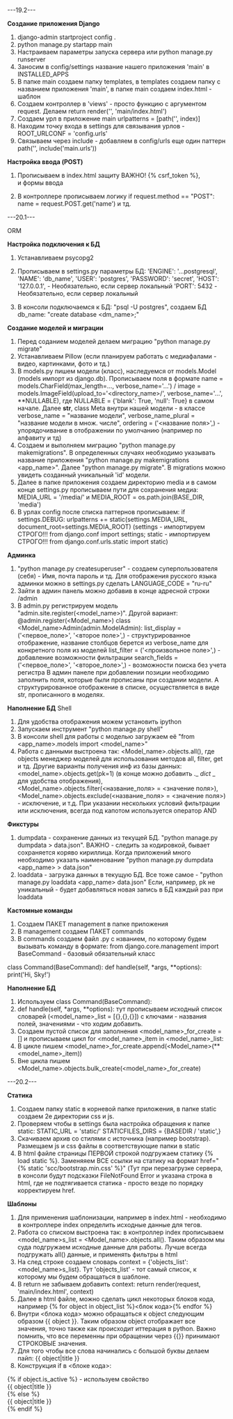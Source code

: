 ---19.2---

**Создание приложения Django**
1. django-admin startproject config . 
2. python manage.py startapp main
3. Настраиваем параметры запуска сервера или python manage.py runserver 
4.  Заносим в config/settings название нашего приложения 'main' в INSTALLED_APPS
5. В папке main создаем папку templates, в templates создаем папку с названием приложения 'main', в папке main создаем index.html - шаблон
6. Создаем контроллер в 'views' - просто функцию с аргументом request. Делаем return render('', 'main/index.html')
7. Создаем урл в приложение main urlpatterns = [path('', index)]
8. Находим точку входа в settings для связывания урлов - ROOT_URLCONF = 'config.urls'
9. Связываем через include - добавляем в config/urls еще один паттерн path('', include('main.urls'))


**Настройка ввода (POST)**
1. Прописываем в index.html защиту ВАЖНО! {% csrf_token %}, <form method="post"> и формы ввода
2. В контроллере прописываем логику if request.method == "POST": name = request.POST.get('name') и тд.


---20.1---

ORM

**Настройка подключения к БД**
1. Устанавливаем psycopg2
2. Прописываем в settings.py параметры БД: 'ENGINE': '...postgresql',
                                           'NAME': 'db_name',
                                           'USER': 'postgres',
                                           'PASSWORD': 'secret',
                                           'HOST': '127.0.0.1', - Необязательно, если сервер локальный
                                           'PORT': 5432 - Необязательно, если сервер локальный

3. В консоли подключаемся к БД: "psql -U postgres", создаем БД db_name: "create database <dm_name>;"

**Создание моделей и миграции**
1. Перед соданием моделей делаем миграцию "python manage.py migrate"
2. Устанавливаем Pillow (если планируем работать с медиафалами - видео, картинками, фото и тд.)
3. В models.py пишем модели (класс), наследуемся от models.Model (models импорт из django.db).
Прописываем поля в формате name = models.CharField(max_length=..., verbose_name='...') / image = models.ImageField(upload_to='<directory_name>/', verbose_name='...', **NULLABLE), где NULLABLE = {'blank': True, 'null': True} в самом начале.
Далее __str__, class Meta внутри нашей модели - в классе verbose_name = "название модели", verbose_name_plural = "название модели в множ. числе", ordering = ('<название поля>',) - упорядочивание в отображении по умолчанию (например по алфавиту и тд)
5. Создаем и выполняем миграцию "python manage.py makemigrations". В определенных случаях необходимо указывать название приложения "python manage.py makemigrations <app_name>". Далее "python manage.py migrate". В migrations можно увидеть созданный уникальный 'id' модели.
6. Далее в папке приложения создаем директорию media и в самом конце settings.py прописываем пути для сохранения медиа: MEDIA_URL = '/media/' и MEDIA_ROOT = os.path.join(BASE_DIR, 'media')
8. В урлах config после списка паттернов прописываем:
if settings.DEBUG:
  urlpatterns += static(settings.MEDIA_URL, document_root=settings.MEDIA_ROOT)
(settings - импортируем СТРОГО!!! from django.conf import settings;
static - импортируем СТРОГО!!! from django.conf.urls.static import static)

**Админка**
1. "python manage.py createsuperuser" - создаем суперпользователя (себя) - Имя, почта пароль и тд. Для отображения русского языка админки можно в settings.py сделать LANGUAGE_CODE = "ru-ru"
2. Зайти в админ панель можно добавив в конце адресной строки /admin
3. В admin.py регистрируем модель "admin.site.register(<model_name>)". Другой вариант:
@admin.register(<Model_name>)
class <Model_name>Admin(admin.ModelAdmin):
  list_display = ('<первое_поле>', '<второе поле>',) - структурированное отображение, название столбцов берется из verbose_name для конкретного поля из моделей
  list_filter = ('<произвольное поле>',) - добавление возможности фильтрации
  search_fields = ('<первое_поле>', '<второе_поле>',) - возможности поиска без учета регистра
В админ панеле при добавлении позиции необходимо заполнить поля, которые были прописаны при создании модели. А структурированное отображение в списке, осуществляется в виде str, прописанного в моделях.

**Наполнение БД**
Shell
1. Для удобства отображения можем установить ipython
2. Запускаем инструмент "python manage.py shell"
3. В консоли shell для работы с моделью загружаем её "from <app_name>.models import <model_name>"
4. Работа с данными выстроена так: <Model_name>.objects.all(), где objects менеджер моделей для использования методов all, filter, get и тд. Другие варианты получения инф из базы данных: <model_name>.objects.get(pk=1) (в конце можно добавить ._ _dict_ _ для удобства отображения), <Model_name>.objects.filter(<название_поля> = <значение поля>), <Model_name>.objects.exclude(<название_поля> = <значение поля>) - исключение, и т.д. При указании нескольких условий фильтрации или исключения, всегда под капотом используется оператор AND

**Фикстуры**
1. dumpdata - сохранение данных из текущей БД. "python manage.py dumpdata > data.json". ВАЖНО - следить за кодировкой, бывает сохраняется коряво кириллица. Когда приложений много необходимо указать наименование "python manage.py dumpdata <app_name> > data.json"
2. loaddata - загрузка данных в текущую БД. Все тоже самое - "python manage.py loaddata <app_name> data.json"
Если, например, pk не уникальный - будет добавляться новая запись в БД каждый раз при loaddata

**Кастомные команды**
1. Создаем ПАКЕТ management в папке приложения
2. В management создаем ПАКЕТ commands
3. В commands создаем файл .py с нзванием, по которому будем вызывать команду в формате:
from django.core.management import BaseCommand - базовый обязательный класс

class Command(BaseCommand):
  def handle(self, *args, **options):
    print('Hi, Sky!')

**Наполнение БД**
1. Используем class Command(BaseCommand):
2. def handle(self, *args, **options): тут прописываем исходный список словарей (<model_name>_list = [{},{},{}]) с ключами - названия полей, значениями - что ходим добавить.
3. Создаем пустой список для заполнения <model_name>_for_create = [] и прописываем цикл for <model_name>_item in <model_name>_list:
4. В цикле пишем <model_name>_for_create.append(<Model_name>(**<model_name>_item))
5. Вне цикла пишем <Model_name>.objects.bulk_create(<model_name>_for_create)


---20.2---

**Статика**
1. Создаем папку static в корневой папке приложения, в папке static создаем 2е директории css и js.
2. Проверяем чтобы в settings была настройка обращения к папке static: STATIC_URL = 'static/'
                                                                        STATICFILES_DIRS = {BASEDIR / 'static',}
3. Скачиваем архив со стилями с источника (например bootstrap). Размещаем js и css файлы в соответствующие папки в static
4. В html файле страницы ПЕРВОЙ строкой подгружаем статику {% load static %}. Заменяяем ВСЕ ссылки на статику на формат href="{% static 'scc/bootstrap.min.css' %}" (Тут при перезагрузке сервера, в консоли будут подсказки FileNotFound Error и указана строка в html, где не подтягивается статика - просто везде по порядку корректируем href.

**Шаблоны**
1. Для применения шаблонизации, например в index.html - необходимо в контроллере index определить исходные данные для тегов.
2. Работа со списком выстроена так: в контроллер index прописываем <model_name>s_list = <Model_name>.objects.all(). Таким образом мы суда подгружаем исходные данные для работы. Лучше всегда подгружать all() данные, и применять фильтры в html 
3. На след строке создаем словарь context = {'objects_list': <model_name>s_list}. Тут 'objects_list' - тот самый список, к которому мы будем обращаться в шаблоне.
4. В return не забываем добавить context: return render(request, 'main/index.html', context)
5. Далее в html файле, можно сделать цикл некоторых блоков кода, например {% for object in object_list %}<блок кода>{% endfor %}
6. Внутри <блока кода> можно обращаться к object следующим образом {{ object }}. Таким образом object отображает все значения, точно также как происходит иттерация в python. Важно помнить, что все переменны при обращении через {{}} принимают СТРОКОВЫЕ значения.
7. Для того чтобы все слова начинались с большой буквы делаем пайп: {{ object|title }}
8. Конструкция if в <блоке кода>:

{% if object.is_active %} - используем свойство  
    {{ object|title }}  
{% else %}  
    <span class='text-muted'>{{ object|title }}</span>  
{% endif %}




